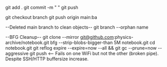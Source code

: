 git add .
git commit -m " "
git push 

git checkout branch
git push origin main:ba

--Deleted main branch to clean objects--
git branch --orphan name

--BFG Cleanup--
git clone --mirror git@github.com:physics-archive/notebook.git
bfg --strip-blobs-bigger-than 5M notebook.git
cd notebook.git
git reflog expire --expire=now --all && git gc --prune=now --aggressive
git push <-- Fails on one WiFi but not the other (broken pipe). Despite SSH/HTTP buffersize increase.
